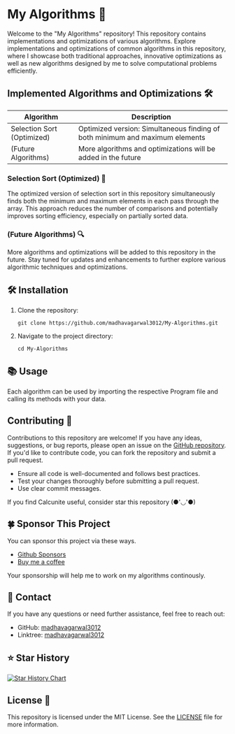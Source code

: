 # My Algorithms 🧮

Welcome to the "My Algorithms" repository! This repository contains implementations and optimizations of various algorithms. Explore implementations and optimizations of common algorithms in this repository, where I showcase both traditional approaches, innovative optimizations as well as new algorithms designed by me to solve computational problems efficiently.

## Implemented Algorithms and Optimizations 🛠️

| Algorithm           | Description                                                                 |
|---------------------|-----------------------------------------------------------------------------|
| Selection Sort (Optimized) | Optimized version: Simultaneous finding of both minimum and maximum elements |
| (Future Algorithms) | More algorithms and optimizations will be added in the future               |

### Selection Sort (Optimized) 🚀

The optimized version of selection sort in this repository simultaneously finds both the minimum and maximum elements in each pass through the array. This approach reduces the number of comparisons and potentially improves sorting efficiency, especially on partially sorted data.

### (Future Algorithms) 🔍

More algorithms and optimizations will be added to this repository in the future. Stay tuned for updates and enhancements to further explore various algorithmic techniques and optimizations.

## 🛠️ Installation

1. Clone the repository:
   ```
   git clone https://github.com/madhavagarwal3012/My-Algorithms.git
   ```

2. Navigate to the project directory:
   ```
   cd My-Algorithms
   ```

## 📚 Usage

Each algorithm can be used by importing the respective Program file and calling its methods with your data.

## Contributing 🤝

Contributions to this repository are welcome! If you have any ideas, suggestions, or bug reports, please open an issue on the [GitHub repository](https://github.com/madhavagarwal3012/My-Algorithms/issues). If you'd like to contribute code, you can fork the repository and submit a pull request.

- Ensure all code is well-documented and follows best practices.
- Test your changes thoroughly before submitting a pull request.
- Use clear commit messages.

If you find Calcunite useful, consider star this repository (●'◡'●)

## 🍀 Sponsor This Project

You can sponsor this project via these ways.

+ [Github Sponsors](https://github.com/sponsors/madhavagarwal3012)
+ [Buy me a coffee](https://buymeacoffee.com/madhavagarwal3012)

Your sponsorship will help me to work on my algorithms continously.

## 📧 Contact

If you have any questions or need further assistance, feel free to reach out:

- GitHub: [madhavagarwal3012](https://github.com/madhavagarwal3012)
- Linktree: [madhavagarwal3012](https://linktr.ee/madhavagarwal3012)

## ⭐ Star History

[![Star History Chart](https://api.star-history.com/svg?repos=madhavagarwal3012/My-Algorithms&type=Date)](https://star-history.com/#madhavagarwal3012/My-Algorithms&Date)

## License 📄

This repository is licensed under the MIT License. See the [LICENSE](./LICENSE) file for more information.
